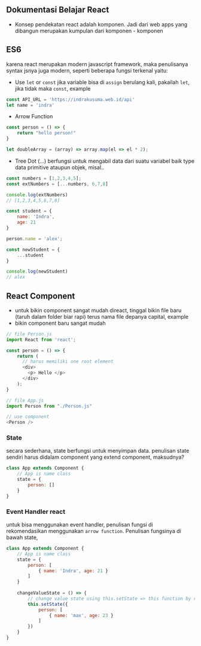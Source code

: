 ## Dokumentasi Belajar React

- Konsep pendekatan react adalah komponen. Jadi dari web apps yang dibangun merupakan kumpulan dari komponen - komponen

## ES6
karena react merupakan modern javascript framework, maka penulisanya syntax jsnya juga modern, seperti beberapa fungsi terkenal yaitu:
- Use `let` or `const`
jika variable bisa di `assign` berulang kali, pakailah `let`, jika tidak maka `const`, example
```javascript
const API_URL = 'https://indrakusuma.web.id/api'
let name = 'indra'
```
- Arrow Function 
```javascript
const person = () => {
    return "hello person!"
}

let doubleArray = (array) => array.map(el => el * 2);
```
- Tree Dot (...)
berfungsi untuk mengabil data dari suatu variabel baik type data primitive ataupun objek, misal..
```javascript
const numbers = [1,2,3,4,5];
const extNumbers = [...numbers, 6,7,8]

console.log(extNumbers)
// [1,2,3,4,5,6,7,8]

const student = {
    name: 'Indra',
    age: 21
}

person.name = 'alex';

const newStudent = {
    ...student
}

console.log(newStudent)
// alex
```

## React Component
- untuk bikin component sangat mudah direact, tinggal bikin file baru (taruh dalam folder biar rapi) terus nama file depanya capital, example
- bikin component baru sangat mudah
```javascript
// file Person.js
import React from 'react';

const person = () => {
    return (
      // harus memiliki one root element
      <div>
        <p> Hello </p>
      </div>  
    );
}
```
```javascript
// file App.js
import Person from "./Person.js"

// use component
<Person />
```

### State
secara sederhana, state berfungsi untuk menyimpan data. penulisan state sendiri harus didalam component yang extend component, maksudnya?
```javascript
class App extends Component {
    // App is name class
    state = {
        person: []
    }
}
```

### Event Handler react
untuk bisa menggunakan event handler, penulisan fungsi di rekomendasikan menggunakan `arrow function`. Penulisan fungsinya di bawah state,
```javascript
class App extends Component {
    // App is name class
    state = {
        person: [
            { name: 'Indra', age: 21 }
        ]
    }
    
    changeValueState = () => {
        // change value state using this.setState => this function by react
        this.setState({
            person: [
                { name: 'max', age: 23 }
            ]
        })
    }
}
```